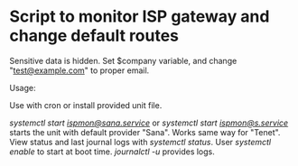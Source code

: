 # Script to monitor ISP gateway and change default routes

Sensitive data is hidden. Set $company variable, and change "test@example.com" to proper email.

Usage:

Use with cron or install provided unit file.

*systemctl start ispmon@sana.service* or *systemctl start ispmon@s.service* starts the unit with default provider "Sana". Works same way for "Tenet". View status and last journal logs with *systemctl status*. User *systemctl enable* to start at boot time. *journalctl -u* provides logs.
